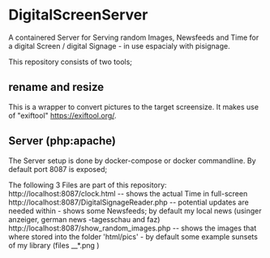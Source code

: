 # DigitalScreenServer
A containered Server for Serving random Images, Newsfeeds and Time for a digital Screen / digital Signage - in use espacialy with pisignage.

This repository consists of two tools; 

## rename and resize
This is a wrapper to convert pictures to the target screensize. It makes use of "exiftool" https://exiftool.org/.

##  Server (php:apache)

The Server setup is done by docker-compose or docker commandline. 
By default port 8087 is exposed;

The following 3 Files are part of this repository:
http://localhost:8087/clock.html -- shows the actual Time in full-screen
http://localhost:8087/DigitalSignageReader.php -- potential updates are needed within - shows some Newsfeeds; by default my local news (usinger anzeiger, german news -tagesschau and faz)
http://localhost:8087/show_random_images.php -- shows the images that where stored into the folder 'html/pics' - by default some example sunsets of my library (files __*.png )

